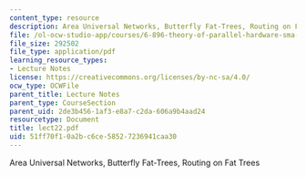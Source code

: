 ```yaml
---
content_type: resource
description: Area Universal Networks, Butterfly Fat-Trees, Routing on Fat Trees
file: /ol-ocw-studio-app/courses/6-896-theory-of-parallel-hardware-sma-5511-spring-2004/51ff70f10a2bc6ce58527236941caa30_lect22.pdf
file_size: 292502
file_type: application/pdf
learning_resource_types:
- Lecture Notes
license: https://creativecommons.org/licenses/by-nc-sa/4.0/
ocw_type: OCWFile
parent_title: Lecture Notes
parent_type: CourseSection
parent_uid: 2de3b456-1af3-e8a7-c2da-606a9b4aad24
resourcetype: Document
title: lect22.pdf
uid: 51ff70f1-0a2b-c6ce-5852-7236941caa30
---
```

Area Universal Networks, Butterfly Fat-Trees, Routing on Fat Trees